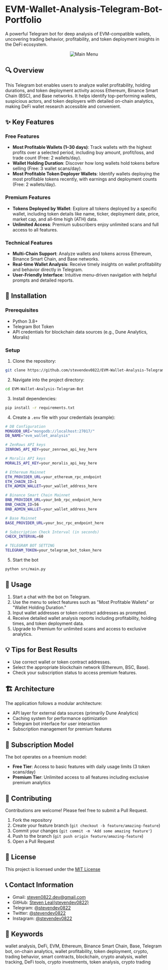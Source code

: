 # EVM-Wallet-Analysis-Telegram-Bot-Portfolio

A powerful Telegram bot for deep analysis of EVM-compatible wallets, uncovering trading behavior, profitability, and token deployment insights in the DeFi ecosystem.

<p align="center">
  <img src="https://github.com/stevendev0822/EVM-Wallet-Analysis-Telegram-Bot-Portfolio/blob/main/EVMWalletAnalysis.gif" alt="Main Menu">
</p>

## 🔍 Overview

This Telegram bot enables users to analyze wallet profitability, holding durations, and token deployment activity across Ethereum, Binance Smart Chain (BSC), and Base networks. It helps identify top-performing wallets, suspicious actors, and token deployers with detailed on-chain analytics, making DeFi wallet research accessible and convenient.

## ✨ Key Features

### Free Features
- **Most Profitable Wallets (1–30 days)**: Track wallets with the highest profits over a selected period, including buy amount, profit/loss, and trade count (Free: 2 wallets/day).
- **Wallet Holding Duration**: Discover how long wallets hold tokens before selling (Free: 3 wallet scans/day).
- **Most Profitable Token Deployer Wallets**: Identify wallets deploying the most profitable tokens recently, with earnings and deployment counts (Free: 2 wallets/day).

### Premium Features
- **Tokens Deployed by Wallet**: Explore all tokens deployed by a specific wallet, including token details like name, ticker, deployment date, price, market cap, and all-time high (ATH) data.
- **Unlimited Access**: Premium subscribers enjoy unlimited scans and full access to all features.

### Technical Features
- **Multi-Chain Support**: Analyze wallets and tokens across Ethereum, Binance Smart Chain, and Base networks.
- **Real-time Wallet Analysis**: Receive timely insights on wallet profitability and behavior directly in Telegram.
- **User-Friendly Interface**: Intuitive menu-driven navigation with helpful prompts and detailed reports.

## 🚀 Installation

### Prerequisites
- Python 3.8+
- Telegram Bot Token
- API credentials for blockchain data sources (e.g., Dune Analytics, Moralis)

### Setup

1. Clone the repository:

```bash
git clone https://github.com/stevendev0822/EVM-Wallet-Analysis-Telegram-Bot.git
```

2. Navigate into the project directory:

```bash
cd EVM-Wallet-Analysis-Telegram-Bot
```

3. Install dependencies:

```bash
pip install -r requirements.txt
```

4. Create a `.env` file with your credentials (example):

```bash
# DB Configuration
MONGODB_URI="mongodb://localhost:27017/"
DB_NAME="evm_wallet_analysis"

# ZenRows API keys
ZENROWS_API_KEY=your_zenrows_api_key_here

# Moralis API keys
MORALIS_API_KEY=your_moralis_api_key_here

# Ethereum Mainnet
ETH_PROVIDER_URL=your_ethereum_rpc_endpoint
ETH_CHAIN_ID=1
ETH_ADMIN_WALLET=your_wallet_address_here

# Binance Smart Chain Mainnet
BNB_PROVIDER_URL=your_bnb_rpc_endpoint_here
BNB_CHAIN_ID=56
BNB_ADMIN_WALLET=your_wallet_address_here

# Base Mainnet
BASE_PROVIDER_URL=your_bsc_rpc_endpoint_here

# Subscription Check Interval (in seconds)
CHECK_INTERVAL=60

# TELEGRAM BOT SETTING
TELEGRAM_TOKEN=your_telegram_bot_token_here
```

5. Start the bot

```bash
python src/main.py
```

## 📱 Usage

1. Start a chat with the bot on Telegram.
2. Use the menu to select features such as "Most Profitable Wallets" or "Wallet Holding Duration."
3. Input wallet addresses or token contract addresses as prompted.
4. Receive detailed wallet analysis reports including profitability, holding times, and token deployment data.
5. Upgrade to Premium for unlimited scans and access to exclusive analytics.

## 💡 Tips for Best Results
- Use correct wallet or token contract addresses.
- Select the appropriate blockchain network (Ethereum, BSC, Base).
- Check your subscription status to access premium features.


## 🏗️ Architecture

The application follows a modular architecture:
- API layer for external data sources (primarily Dune Analytics)
- Caching system for performance optimization
- Telegram bot interface for user interaction
- Subscription management for premium features

## 💎 Subscription Model

The bot operates on a freemium model:
- **Free Tier**: Access to basic features with daily usage limits (3 token scans/day)
- **Premium Tier**: Unlimited access to all features including exclusive premium analytics

## 🤝 Contributing

Contributions are welcome! Please feel free to submit a Pull Request.

1. Fork the repository
2. Create your feature branch (`git checkout -b feature/amazing-feature`)
3. Commit your changes (`git commit -m 'Add some amazing feature'`)
4. Push to the branch (`git push origin feature/amazing-feature`)
5. Open a Pull Request

## 📄 License

This project is licensed under the [MIT License](./LICENSE)

## 📞 Contact Information

- Gmail: [steven0822.dev@gmail.com](mailto:steven0822.dev@gmail.com)
- GitHub: [Steven Leal(stevendev0822)](https://github.com/stevendev0822)
- Telegram: [@stevendev0822](https://t.me/stevendev0822)
- Twitter: [@stevendev0822](https://twitter.com/stevendev0822)
- Instagram: [@stevendev0822](https://www.instagram.com/stevendev0822/)

## 🔑 Keywords
wallet analysis, DeFi, EVM, Ethereum, Binance Smart Chain, Base, Telegram bot, on-chain analytics, wallet profitability, token deployment, crypto, trading behavior, smart contracts, blockchain, crypto analysis, wallet tracking, DeFi tools, crypto investments, token analysis, crypto trading